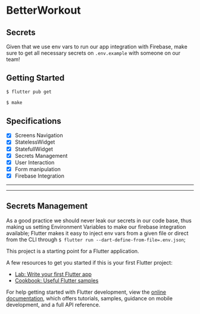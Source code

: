 # BetterWorkout

## Secrets
Given that we use env vars to run our app integration with Firebase, make sure
to get all necessary secrets on `.env.example` with someone on our team!

## Getting Started

```bash
$ flutter pub get
```

```bash
$ make
```
## Specifications
- [x] Screens Navigation
- [x] StatelessWidget
- [x] StatefullWidget
- [x] Secrets Management
- [x] User Interaction
- [x] Form manipulation
- [x] Firebase Integration

---
---

## Secrets Management
As a good practice we should never leak our secrets in our code base, thus
making us setting Environment Variables to make our firebase integration
available;
Flutter makes it easy to inject env vars from a given file or direct from the
CLI through `$ flutter run --dart-define-from-file=.env.json`;

This project is a starting point for a Flutter application.

A few resources to get you started if this is your first Flutter project:

- [Lab: Write your first Flutter app](https://docs.flutter.dev/get-started/codelab)
- [Cookbook: Useful Flutter samples](https://docs.flutter.dev/cookbook)

For help getting started with Flutter development, view the
[online documentation](https://docs.flutter.dev/), which offers tutorials,
samples, guidance on mobile development, and a full API reference.
